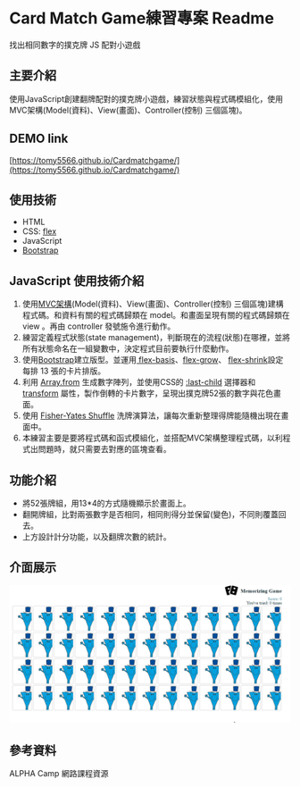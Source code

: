 # Card Match Game練習專案 Readme
找出相同數字的撲克牌 JS 配對小遊戲

## 主要介紹
使用JavaScript創建翻牌配對的撲克牌小遊戲，練習狀態與程式碼模組化，使用MVC架構(Model(資料)、View(畫面)、Controller(控制) 三個區塊)。

## DEMO link
[https://tomy5566.github.io/Cardmatchgame/](https://tomy5566.github.io/Cardmatchgame/)

## 使用技術
- HTML
- CSS: [flex](https://developer.mozilla.org/zh-CN/docs/Web/CSS/flex)
- JavaScript
- [Bootstrap](https://getbootstrap.com/)

## JavaScript 使用技術介紹

1. 使用[MVC架構](https://zh.wikipedia.org/zh-tw/MVC)(Model(資料)、View(畫面)、Controller(控制) 三個區塊)建構程式碼。和資料有關的程式碼歸類在 model。和畫面呈現有關的程式碼歸類在 view 。再由 controller 發號施令進行動作。
2. 練習定義程式狀態(state management)，判斷現在的流程(狀態)在哪裡，並將所有狀態命名在一組變數中，決定程式目前要執行什麼動作。
2. 使用[Bootstrap](https://getbootstrap.com/)建立版型。並運用[ flex-basis](https://developer.mozilla.org/zh-CN/docs/Web/CSS/flex-basis)、[flex-grow](https://developer.mozilla.org/zh-CN/docs/Web/CSS/flex-grow)、 [flex-shrink](https://developer.mozilla.org/zh-CN/docs/Web/CSS/flex-shrink)設定每排 13 張的卡片排版。
3. 利用 [Array.from](https://developer.mozilla.org/zh-TW/docs/Web/JavaScript/Reference/Global_Objects/Array/from) 生成數字陣列，並使用CSS的 [:last-child](https://developer.mozilla.org/zh-CN/docs/Web/CSS/:last-child) 選擇器和 [transform](https://developer.mozilla.org/zh-TW/docs/Web/CSS/transform) 屬性，製作倒轉的卡片數字，呈現出撲克牌52張的數字與花色畫面。
4. 使用 [Fisher-Yates Shuffle](https://en.wikipedia.org/wiki/Fisher%E2%80%93Yates_shuffle) 洗牌演算法，讓每次重新整理得牌能隨機出現在畫面中。
5. 本練習主要是要將程式碼和函式模組化，並搭配MVC架構整理程式碼，以利程式出問題時，就只需要去對應的區塊查看。
 

## 功能介紹
- 將52張牌組，用13*4的方式隨機顯示於畫面上。
- 翻開牌組，比對兩張數字是否相同，相同則得分並保留(變色)，不同則覆蓋回去。
- 上方設計計分功能，以及翻牌次數的統計。


## 介面展示
![image](https://github.com/tomy5566/Cardmatchgame/blob/main/cadrgame_demo.gif)



## 參考資料
ALPHA Camp 網路課程資源
